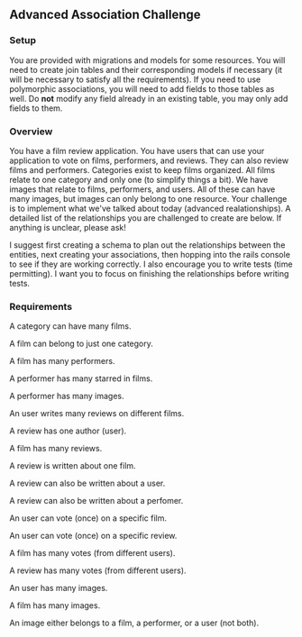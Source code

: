 ## Advanced Association Challenge

### Setup
You are provided with migrations and models for some resources. You will need to create join tables and their corresponding models if necessary (it will be necessary to satisfy all the requirements). If you need to use polymorphic associations, you will need to add fields to those tables as well. Do **not** modify any field already in an existing table, you may only add fields to them. 

### Overview

You have a film review application. You have users that can use your application to vote on films, performers, and reviews. They can also review films and performers. Categories exist to keep films organized. All films relate to one category and only one (to simplify things a bit). We have images that relate to films, performers, and users. All of these can have many images, but images can only belong to one resource. Your challenge is to implement what we've talked about today (advanced realationships). A detailed list of the relationships you are challenged to create are below. If anything is unclear, please ask!

I suggest first creating a schema to plan out the relationships between the entities, next creating your associations, then hopping into the rails console to see if they are working correctly. I also encourage you to write tests (time permitting). I want you to focus on finishing the relationships before writing tests.

### Requirements

A category can have many films.

A film can belong to just one category.

A film has many performers.

A performer has many starred in films. 

A performer has many images.

An user writes many reviews on different films.

A review has one author (user).

A film has many reviews.

A review is written about one film.

A review can also be written about a user.

A review can also be written about a perfomer.

An user can vote (once) on a specific film.

An user can vote (once) on a specific review.

A film has many votes (from different users).

A review has many votes (from different users).

An user has many images.

A film has many images.

An image either belongs to a film, a performer, or a user (not both).
